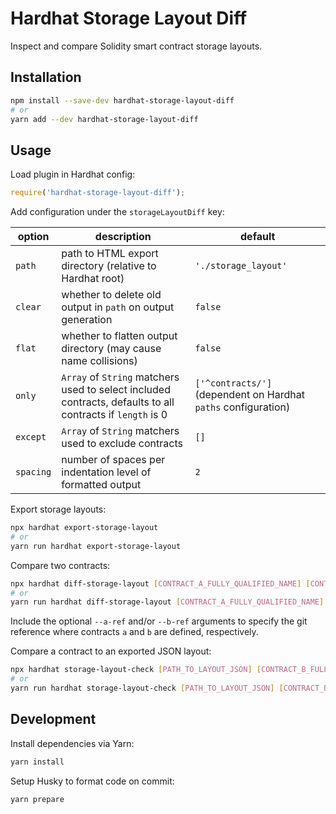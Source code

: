 # Hardhat Storage Layout Diff

Inspect and compare Solidity smart contract storage layouts.

## Installation

```bash
npm install --save-dev hardhat-storage-layout-diff
# or
yarn add --dev hardhat-storage-layout-diff
```

## Usage

Load plugin in Hardhat config:

```javascript
require('hardhat-storage-layout-diff');
```

Add configuration under the `storageLayoutDiff` key:

| option    | description                                                                                                | default                                                        |
| --------- | ---------------------------------------------------------------------------------------------------------- | -------------------------------------------------------------- |
| `path`    | path to HTML export directory (relative to Hardhat root)                                                   | `'./storage_layout'`                                           |
| `clear`   | whether to delete old output in `path` on output generation                                                | `false`                                                        |
| `flat`    | whether to flatten output directory (may cause name collisions)                                            | `false`                                                        |
| `only`    | `Array` of `String` matchers used to select included contracts, defaults to all contracts if `length` is 0 | `['^contracts/']` (dependent on Hardhat `paths` configuration) |
| `except`  | `Array` of `String` matchers used to exclude contracts                                                     | `[]`                                                           |
| `spacing` | number of spaces per indentation level of formatted output                                                 | `2`                                                            |

Export storage layouts:

```bash
npx hardhat export-storage-layout
# or
yarn run hardhat export-storage-layout
```

Compare two contracts:

```bash
npx hardhat diff-storage-layout [CONTRACT_A_FULLY_QUALIFIED_NAME] [CONTRACT_B_FULLY_QUALIFIED_NAME]
# or
yarn run hardhat diff-storage-layout [CONTRACT_A_FULLY_QUALIFIED_NAME] [CONTRACT_B_FULLY_QUALIFIED_NAME]
```

Include the optional `--a-ref` and/or `--b-ref` arguments to specify the git reference where contracts `a` and `b` are defined, respectively.

Compare a contract to an exported JSON layout:

```bash
npx hardhat storage-layout-check [PATH_TO_LAYOUT_JSON] [CONTRACT_B_FULLY_QUALIFIED_NAME]
# or
yarn run hardhat storage-layout-check [PATH_TO_LAYOUT_JSON] [CONTRACT_B_FULLY_QUALIFIED_NAME]
```

## Development

Install dependencies via Yarn:

```bash
yarn install
```

Setup Husky to format code on commit:

```bash
yarn prepare
```
